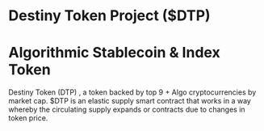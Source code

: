 # Destiny Token Project ($DTP)
# Algorithmic Stablecoin & Index Token

Destiny Token (DTP) , a token backed by top 9 + Algo cryptocurrencies by market cap.
$DTP is an elastic supply smart contract that works in a way whereby the circulating supply expands or contracts due to changes in token price.




